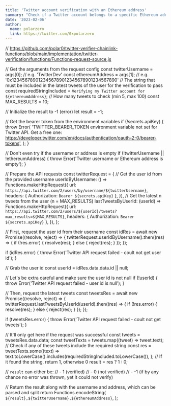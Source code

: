 ```yaml
---
title: 'Twitter account verification with an Ethereum address'
summary: "Check if a Twitter account belongs to a specific Ethereum address. This example uses the Twitter API to retrieve a user's recent tweets, and checks if they tweeted a specific message containing their address. It provides the arguments and returns the result via Chainlink Functions, which allows for prior validation of the user's ownership of the address via a signature or other method, thus performing a secure and non-intrusive verification."
date: '2023-02-06'
author:
  name: polarzero
  link: https://twitter.com/0xpolarzero
---
```

// https://github.com/polar0/twitter-verifier-chainlink-functions/blob/main/implementation/twitter-verification/functions/Functions-request-source.js

// Get the arguments from the request config
const twitterUsername = args[0]; // e.g. 'TwitterDev'
const ethereumAddress = args[1]; // e.g. '0x1234567890123456789012345678901234567890'
// The string that must be included in the latest tweets of the user for the verification to pass
const requiredStringIncluded = `Verifying my Twitter account for ${ethereumAddress}`;
// How many tweets to check (min 5, max 100)
const MAX_RESULTS = 10;

// Initialize the result to -1 (error)
let result = -1;

// Get the bearer token from the environment variables
if (!secrets.apiKey) {
  throw Error(
    'TWITTER_BEARER_TOKEN environment variable not set for Twitter API. Get a free one: https://developer.twitter.com/en/docs/authentication/oauth-2-0/bearer-tokens',
  );
}

// Don't even try if the username or address is empty
if (!twitterUsername || !ethereumAddress) {
  throw Error('Twitter username or Ethereum address is empty');
}

// Prepare the API requests
const twitterRequest = {
  // Get the user id from the provided username
  userIdByUsername: () =>
    Functions.makeHttpRequest({
      url: `https://api.twitter.com/2/users/by/username/${twitterUsername}`,
      headers: { Authorization: `Bearer ${secrets.apiKey}` },
    }),
  // Get the latest n tweets from the user (n = MAX_RESULTS)
  lastTweetsByUserId: (userId) =>
    Functions.makeHttpRequest({
      url: `https://api.twitter.com/2/users/${userId}/tweets?max_results=${MAX_RESULTS}`,
      headers: { Authorization: `Bearer ${secrets.apiKey}` },
    }),
};

// First, request the user id from their username
const idRes = await new Promise((resolve, reject) => {
  twitterRequest.userIdByUsername().then((res) => {
    if (!res.error) {
      resolve(res);
    } else {
      reject(res);
    }
  });
});

if (idRes.error) {
  throw Error('Twitter API request failed - coult not get user id');
}

// Grab the user id
const userId = idRes.data.data.id || null;

// Let's be extra careful and make sure the user id is not null
if (!userId) {
  throw Error('Twitter API request failed - user id is null');
}

// Then, request the latest tweets
const tweetsRes = await new Promise((resolve, reject) => {
  twitterRequest.lastTweetsByUserId(userId).then((res) => {
    if (!res.error) {
      resolve(res);
    } else {
      reject(res);
    }
  });
});

if (tweetsRes.error) {
  throw Error('Twitter API request failed - coult not get tweets');
}

// It'll only get here if the request was successful
const tweets = tweetsRes.data.data;
const tweetTexts = tweets.map((tweet) => tweet.text);
// Check if any of these tweets include the required string
const res = tweetTexts.some((text) =>
  text.toLowerCase().includes(requiredStringIncluded.toLowerCase()),
);
// If it found the string, return 1, otherwise 0
result = res ? 1 : 0;

// `result` can either be:
// - 1 (verified)
// - 0 (not verified)
// - -1 (if by any chance no error was thrown, yet it could not verify)

// Return the result along with the username and address, which can be parsed and split
return Functions.encodeString(
  `${result},${twitterUsername},${ethereumAddress}`,
);

